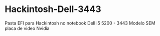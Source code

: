 # Hackintosh-Dell-3443
Pasta EFI para Hackintosh no notebook Dell i5 5200 - 3443
Modelo SEM placa de video Nvidia

